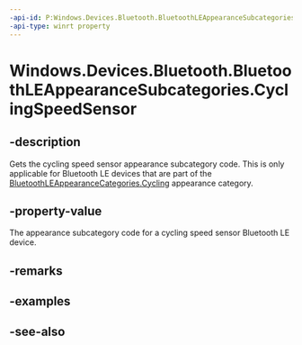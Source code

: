----api-id: P:Windows.Devices.Bluetooth.BluetoothLEAppearanceSubcategories.CyclingSpeedSensor
-api-type: winrt property
---<!-- Property syntaxpublic ushort CyclingSpeedSensor { get; }--># Windows.Devices.Bluetooth.BluetoothLEAppearanceSubcategories.CyclingSpeedSensor## -descriptionGets the cycling speed sensor appearance subcategory code. This is only applicable for Bluetooth LE devices that are part of the [BluetoothLEAppearanceCategories.Cycling](bluetoothleappearancecategories_cycling.md) appearance category.## -property-valueThe appearance subcategory code for a cycling speed sensor Bluetooth LE device.## -remarks## -examples## -see-also
